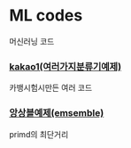 # ML codes
머신러닝 코드

### [kakao1(여러가지분류기예제)](https://github.com/kim-taehee/Algorithm-code-in-Python/blob/master/machineLearning/kakao1.ipynb)
카뱅시험시만든 여러 코드  

### [앙상블예제(emsemble)](https://github.com/kim-taehee/Advanced--code-in-Python/blob/master/machineLearning/ensemble.ipynb)
primd의 최단거리 
